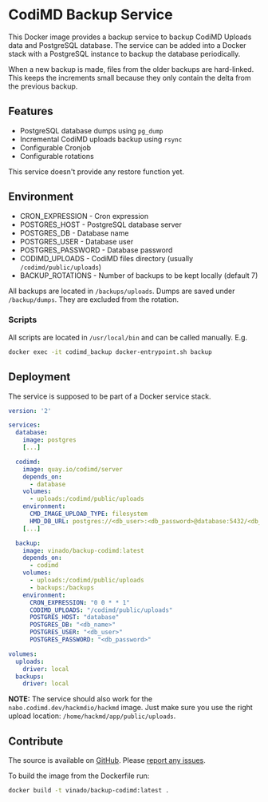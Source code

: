 # CodiMD Backup Service

This Docker image provides a backup service to backup CodiMD Uploads data and PostgreSQL database. The service can be added into a Docker stack with a PostgreSQL instance to backup the database periodically.

When a new backup is made, files from the older backups are hard-linked. This keeps the increments small because they only contain the delta from the previous backup.

## Features

- PostgreSQL database dumps using `pg_dump`
- Incremental CodiMD uploads backup using `rsync`
- Configurable Cronjob
- Configurable rotations

This service doesn't provide any restore function yet.

## Environment

- CRON_EXPRESSION - Cron expression
- POSTGRES_HOST - PostgreSQL database server
- POSTGRES_DB - Database name
- POSTGRES_USER - Database user
- POSTGRES_PASSWORD - Database password
- CODIMD_UPLOADS - CodiMD files directory (usually `/codimd/public/uploads`)
- BACKUP_ROTATIONS - Number of backups to be kept locally (default 7)

All backups are located in `/backups/uploads`. Dumps are saved under `/backup/dumps`. They are excluded from the rotation.

### Scripts

All scripts are located in `/usr/local/bin` and can be called manually. E.g.

```sh
docker exec -it codimd_backup docker-entrypoint.sh backup
```

## Deployment

The service is supposed to be part of a Docker service stack.

```yaml
version: '2'

services:
  database:
    image: postgres
    [...]

  codimd:
    image: quay.io/codimd/server
    depends_on:
      - database
    volumes:
      - uploads:/codimd/public/uploads
    environment:
      CMD_IMAGE_UPLOAD_TYPE: filesystem
      HMD_DB_URL: postgres://<db_user>:<db_password>@database:5432/<db_name>
    [...]

  backup:
    image: vinado/backup-codimd:latest
    depends_on:
      - codimd
    volumes:
      - uploads:/codimd/public/uploads
      - backups:/backups
    environment:
      CRON_EXPRESSION: "0 0 * * 1"
      CODIMD_UPLOADS: "/codimd/public/uploads"
      POSTGRES_HOST: "database"
      POSTGRES_DB: "<db_name>"
      POSTGRES_USER: "<db_user>"
      POSTGRES_PASSWORD: "<db_password>"

volumes:
  uploads:
    driver: local
  backups:
    driver: local
```

**NOTE:** The service should also work for the `nabo.codimd.dev/hackmdio/hackmd` image. Just make sure you use the right upload location: `/home/hackmd/app/public/uploads`.

## Contribute

The source is available on [GitHub](https://github.com/V1ncNet/docker). Please [report any issues](https://github.com/V1ncNet/docker/issues).

To build the image from the Dockerfile run:

```sh
docker build -t vinado/backup-codimd:latest .
```
